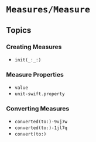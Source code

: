 # ``Measures/Measure``

## Topics

### Creating Measures

- ``init(_:_:)``

### Measure Properties

- ``value``
- ``unit-swift.property``

### Converting Measures

- ``converted(to:)-9vj7w``
- ``converted(to:)-1jl7q``
- ``convert(to:)``
